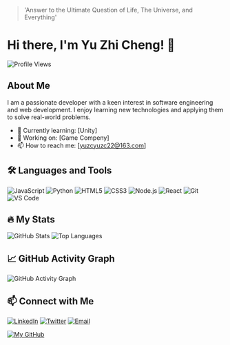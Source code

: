 > 'Answer to the Ultimate Question of Life, The Universe, and Everything'

# Hi there, I'm Yu Zhi Cheng! 👋

![Profile Views](https://komarev.com/ghpvc/?username=yuzhicheng22&style=flat-square)

## About Me

I am a passionate developer with a keen interest in software engineering and web development. I enjoy learning new technologies and applying them to solve real-world problems.

- 🌱 Currently learning: [Unity]
- 💼 Working on: [Game Compeny]
- 📫 How to reach me: [yuzcyuzc22@163.com]

## 🛠️ Languages and Tools

![JavaScript](https://img.shields.io/badge/-JavaScript-black?style=flat-square&logo=javascript)
![Python](https://img.shields.io/badge/-Python-black?style=flat-square&logo=python)
![HTML5](https://img.shields.io/badge/-HTML5-black?style=flat-square&logo=html5)
![CSS3](https://img.shields.io/badge/-CSS3-black?style=flat-square&logo=css3)
![Node.js](https://img.shields.io/badge/-Node.js-black?style=flat-square&logo=node.js)
![React](https://img.shields.io/badge/-React-black?style=flat-square&logo=react)
![Git](https://img.shields.io/badge/-Git-black?style=flat-square&logo=git)
![VS Code](https://img.shields.io/badge/-VS_Code-black?style=flat-square&logo=visual-studio-code)

## 🔥 My Stats

![GitHub Stats](https://github-readme-stats.vercel.app/api?username=yuzhicheng22&count_private=true&show_icons=true&theme=radical)
![Top Languages](https://github-readme-stats.vercel.app/api/top-langs/?username=yuzhicheng22&layout=compact&theme=radical)

## 📈 GitHub Activity Graph

![GitHub Activity Graph](https://activity-graph.herokuapp.com/graph?username=yuzhicheng22&theme=rogue)

## 📫 Connect with Me

[![LinkedIn](https://img.shields.io/badge/-LinkedIn-black?style=flat-square&logo=linkedin)](https://www.linkedin.com/in/yourlinkedinprofile)
[![Twitter](https://img.shields.io/badge/-Twitter-black?style=flat-square&logo=twitter)](https://twitter.com/yourtwitterhandle)
[![Email](https://img.shields.io/badge/-Email-black?style=flat-square&logo=gmail)](mailto:your.email@example.com)

[![My GitHub ](https://github-readme-stats.vercel.app/api?username=yuzhicheng22)]()



